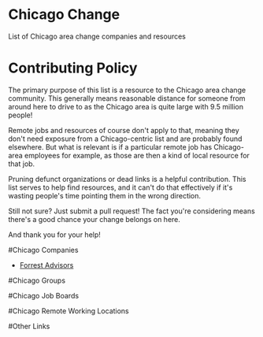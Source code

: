 # Chicago Change 
List of Chicago area change companies and resources
# Contributing Policy
The primary purpose of this list is a resource to the Chicago area change community. This generally means reasonable distance for someone from around here to drive to as the Chicago area is quite large with 9.5 million people!

Remote jobs and resources of course don't apply to that, meaning they don't need exposure from a Chicago-centric list and are probably found elsewhere. But what is relevant is if a particular remote job has Chicago-area employees for example, as those are then a kind of local resource for that job.

Pruning defunct organizations or dead links is a helpful contribution. This list serves to help find resources, and it can't do that effectively if it's wasting people's time pointing them in the wrong direction.

Still not sure? Just submit a pull request! The fact you're considering means there's a good chance your change belongs on here.

And thank you for your help!

#Chicago Companies
- [Forrest Advisors](https://www.forrestadvisors.com)

#Chicago Groups

#Chicago Job Boards

#Chicago Remote Working Locations

#Other Links
